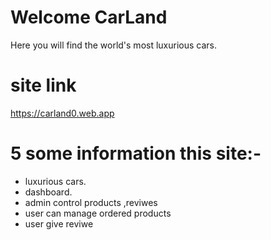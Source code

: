 # Welcome CarLand
Here you will find the world's most luxurious cars.

# site link
https://carland0.web.app
# 5 some information this site:-
* luxurious cars.
* dashboard.
* admin control products ,reviwes
* user can manage ordered products
* user give reviwe
